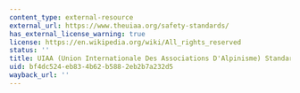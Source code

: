 ```yaml
---
content_type: external-resource
external_url: https://www.theuiaa.org/safety-standards/
has_external_license_warning: true
license: https://en.wikipedia.org/wiki/All_rights_reserved
status: ''
title: UIAA (Union Internationale Des Associations D'Alpinisme) Standards
uid: bf4dc524-eb83-4b62-b588-2eb2b7a232d5
wayback_url: ''
---
```

